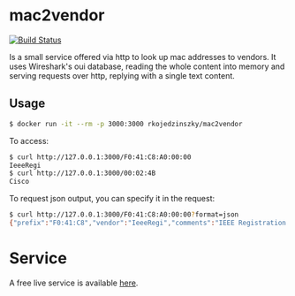 # mac2vendor

[![Build Status](https://drone.srv.kojedz.in/api/badges/krichy/mac2vendor/status.svg)](https://drone.srv.kojedz.in/krichy/mac2vendor)

Is a small service offered via http to look up mac addresses to vendors. It uses Wireshark's oui database,
reading the whole content into memory and serving requests over http, replying with a single text content.

## Usage

```bash
$ docker run -it --rm -p 3000:3000 rkojedzinszky/mac2vendor
```

To access:

```bash
$ curl http://127.0.0.1:3000/F0:41:C8:A0:00:00
IeeeRegi
$ curl http://127.0.0.1:3000/00:02:4B
Cisco
```

To request json output, you can specify it in the request:
```bash
$ curl http://127.0.0.1:3000/F0:41:C8:A0:00:00?format=json
{"prefix":"F0:41:C8","vendor":"IeeeRegi","comments":"IEEE Registration Authority"}
```

# Service

A free live service is available [here](https://mac2vendor.srv.kojedz.in).